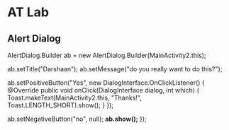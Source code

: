 # AT Lab

## Alert Dialog
AlertDialog.Builder ab = new AlertDialog.Builder(MainActivity2.this);

ab.setTitle("Darshaan");
ab.setMessage("do you really want to do this?");

ab.setPositiveButton("Yes", new DialogInterface.OnClickListener() {
    @Override
    public void onClick(DialogInterface dialog, int which) {
        Toast.makeText(MainActivity2.this, "Thanks!", Toast.LENGTH_SHORT).show();
    }
});

ab.setNegativeButton("no", null);
<b>ab.show();</b>
});
